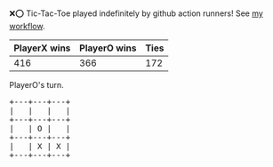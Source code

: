 :x::o: Tic-Tac-Toe played indefinitely by github action runners! See [my workflow](.github/workflows/play.yaml).

|PlayerX wins|PlayerO wins|Ties|
|-|-|-|
|416|366|172|

PlayerO's turn.

<pre>
+---+---+---+
|   |   |   |
+---+---+---+
|   | O |   |
+---+---+---+
|   | X | X |
+---+---+---+
</pre>